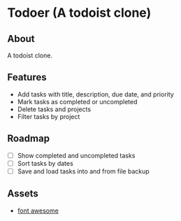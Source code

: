 # Todoer (A todoist clone)

## About

A todoist clone.

## Features

- Add tasks with title, description, due date, and priority
- Mark tasks as completed or uncompleted
- Delete tasks and projects
- Filter tasks by project

## Roadmap  

- [ ] Show completed and uncompleted tasks
- [ ] Sort tasks by dates
- [ ] Save and load tasks into and from file backup

## Assets

- [font awesome](https://fontawesome.com/)
